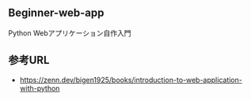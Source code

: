 ## Beginner-web-app
Python Webアプリケーション自作入門

## 参考URL
- https://zenn.dev/bigen1925/books/introduction-to-web-application-with-python
